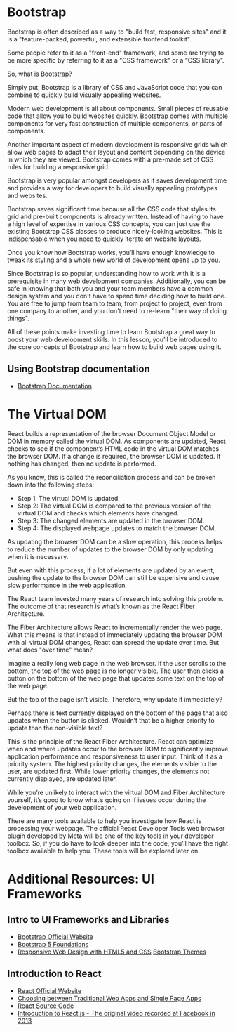 # Bootstrap

Bootstrap is often described as a way to "build fast, responsive sites" and it is a "feature-packed, powerful, and extensible frontend toolkit".  

Some people refer to it as a "front-end" framework, and some are trying to be more specific by referring to it as a "CSS framework" or a “CSS library”.  

So, what is Bootstrap?  

Simply put, Bootstrap is a library of CSS and JavaScript code that you can combine to quickly build visually appealing websites.  

Modern web development is all about components. Small pieces of reusable code that allow you to build websites quickly. Bootstrap comes with multiple components for very fast construction of multiple components, or parts of components.  

Another important aspect of modern development is responsive grids which allow web pages to adapt their layout and content depending on the device in which they are viewed. Bootstrap comes with a pre-made set of CSS rules for building a responsive grid.  

Bootstrap is very popular amongst developers as it saves development time and provides a way for developers to build visually appealing prototypes and websites.  

Bootstrap saves significant time because all the CSS code that styles its grid and pre-built components is already written. Instead of having to have a high level of expertise in various CSS concepts, you can just use the existing Bootstrap CSS classes to produce nicely-looking websites. This is indispensable when you need to quickly iterate on website layouts.   

Once you know how Bootstrap works, you’ll have enough knowledge to tweak its styling and a whole new world of development opens up to you.  

Since Bootstrap is so popular, understanding how to work with it is a prerequisite in many web development companies. Additionally, you can be safe in knowing that both you and your team members have a common design system and you don't have to spend time deciding how to build one. You are free to jump from team to team, from project to project, even from one company to another, and you don't need to re-learn "their way of doing things".  

All of these points make investing time to learn Bootstrap a great way to boost your web development skills. In this lesson, you’ll be introduced to the core concepts of Bootstrap and learn how to build web pages using it.  

## Using Bootstrap documentation

- [Bootstrap Documentation](https://github.com/Bhuribhat/Meta-Front-End-Developer/blob/main/1.%20Introduction%20to%20Front-End%20Development/Week%203%20-%20UI%20Frameworks/Bootstrap_Documentation.md)


# The Virtual DOM

React builds a representation of the browser Document Object Model or DOM in memory called the virtual DOM. As components are updated, React checks to see if the component’s HTML code in the virtual DOM matches the browser DOM. If a change is required, the browser DOM is updated. If nothing has changed, then no update is performed.  

As you know, this is called the reconciliation process and can be broken down into the following steps:  

- Step 1: The virtual DOM is updated.
- Step 2: The virtual DOM is compared to the previous version of the virtual DOM and checks which elements have changed.
- Step 3: The changed elements are updated in the browser DOM.
- Step 4: The displayed webpage updates to match the browser DOM.

As updating the browser DOM can be a slow operation, this process helps to reduce the number of updates to the browser DOM by only updating when it is necessary.  

But even with this process, if a lot of elements are updated by an event, pushing the update to the browser DOM can still be expensive and cause slow performance in the web application.  

The React team invested many years of research into solving this problem. The outcome of that research is what’s known as the React Fiber Architecture.  

The Fiber Architecture allows React to incrementally render the web page. What this means is that instead of immediately updating the browser DOM with all virtual DOM changes, React can spread the update over time. But what does "over time" mean?  

Imagine a really long web page in the web browser. If the user scrolls to the bottom, the top of the web page is no longer visible. The user then clicks a button on the bottom of the web page that updates some text on the top of the web page.  

But the top of the page isn’t visible. Therefore, why update it immediately?  

Perhaps there is text currently displayed on the bottom of the page that also updates when the button is clicked. Wouldn’t that be a higher priority to update than the non-visible text?  

This is the principle of the React Fiber Architecture. React can optimize when and where updates occur to the browser DOM to significantly improve application performance and responsiveness to user input. Think of it as a priority system. The highest priority changes, the elements visible to the user, are updated first. While lower priority changes, the elements not currently displayed, are updated later.  

While you’re unlikely to interact with the virtual DOM and Fiber Architecture yourself, it’s good to know what’s going on if issues occur during the development of your web application.  

There are many tools available to help you investigate how React is processing your webpage. The official React Developer Tools web browser plugin developed by Meta will be one of the key tools in your developer toolbox. So, if you do have to look deeper into the code, you’ll have the right toolbox available to help you. These tools will be explored later on.   


# Additional Resources: UI Frameworks

## Intro to UI Frameworks and Libraries

- [Bootstrap Official Website](https://getbootstrap.com/)
- [Bootstrap 5 Foundations](https://www.amazon.com/Bootstrap-Foundations-Mr-Daniel-Foreman/dp/B0948GRS8W/)
- [Responsive Web Design with HTML5 and CSS](https://www.amazon.com/Responsive-Web-Design-HTML5-CSS/dp/1839211563/)
[Bootstrap Themes](https://themes.getbootstrap.com/)

## Introduction to React

- [React Official Website](https://reactjs.org/)
- [Choosing between Traditional Web Apps and Single Page Apps](https://docs.microsoft.com/en-us/dotnet/architecture/modern-web-apps-azure/choose-between-traditional-web-and-single-page-apps)
- [React Source Code](https://github.com/facebook/react)
- [Introduction to React.js - The original video recorded at Facebook in 2013](https://youtu.be/XxVg_s8xAms)